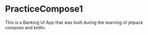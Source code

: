 # PracticeCompose1
This is a Banking UI App that was built during the learning of jetpack compose and kotlin.

